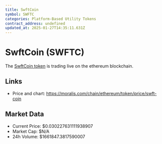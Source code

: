```yaml
---
title: SwftCoin
symbol: SWFTC
categories: Platform-Based Utility Tokens
contract_address: undefined
updated_at: 2025-01-27T14:35:11.631Z
---
```


# SwftCoin (SWFTC)
The [SwftCoin token](https://moralis.com/chain/ethereum/token/price/swft-coin) is trading live on the ethereum blockchain.

## Links
- Price and chart: https://moralis.com/chain/ethereum/token/price/swft-coin

## Market Data
- Current Price: $0.030227631111938907
- Market Cap: $N/A
- 24h Volume: $1661847.3817590007
